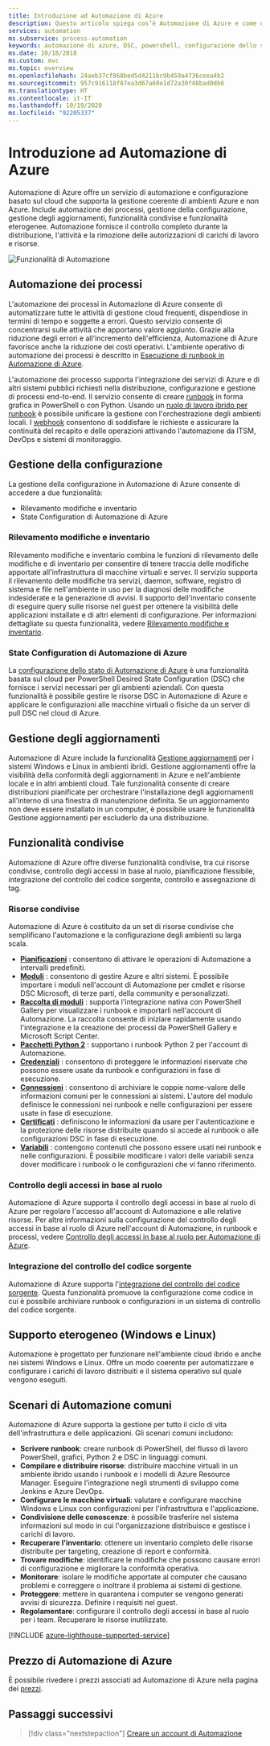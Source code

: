```yaml
---
title: Introduzione ad Automazione di Azure
description: Questo articolo spiega cos’è Automazione di Azure e come utilizzarla per automatizzare il ciclo di vita dell'infrastruttura e delle applicazioni.
services: automation
ms.subservice: process-automation
keywords: automazione di azure, DSC, powershell, configurazione dello stato, gestione aggiornamenti, rilevamento modifiche, DSC, inventario, runbook, python, grafico
ms.date: 10/18/2018
ms.custom: mvc
ms.topic: overview
ms.openlocfilehash: 24aeb37cf868bed5d4211bc9b459a4736ceea4b2
ms.sourcegitcommit: 957c916118f87ea3d67a60e1d72a30f48bad0db6
ms.translationtype: HT
ms.contentlocale: it-IT
ms.lasthandoff: 10/19/2020
ms.locfileid: "92205337"
---
```

# <a name="an-introduction-to-azure-automation"></a>Introduzione ad Automazione di Azure

Automazione di Azure offre un servizio di automazione e configurazione basato sul cloud che supporta la gestione coerente di ambienti Azure e non Azure. Include automazione dei processi, gestione della configurazione, gestione degli aggiornamenti, funzionalità condivise e funzionalità eterogenee. Automazione fornisce il controllo completo durante la distribuzione, l'attività e la rimozione delle autorizzazioni di carichi di lavoro e risorse.

![Funzionalità di Automazione](media/automation-overview/automation-overview.png)

## <a name="process-automation"></a>Automazione dei processi

L'automazione dei processi in Automazione di Azure consente di automatizzare tutte le attività di gestione cloud frequenti, dispendiose in termini di tempo e soggette a errori. Questo servizio consente di concentrarsi sulle attività che apportano valore aggiunto. Grazie alla riduzione degli errori e all'incremento dell'efficienza, Automazione di Azure favorisce anche la riduzione dei costi operativi. L'ambiente operativo di automazione dei processi è descritto in [Esecuzione di runbook in Automazione di Azure](automation-runbook-execution.md).

L'automazione dei processo supporta l'integrazione dei servizi di Azure e di altri sistemi pubblici richiesti nella distribuzione, configurazione e gestione di processi end-to-end. Il servizio consente di creare [runbook](automation-runbook-types.md) in forma grafica in PowerShell o con Python. Usando un [ruolo di lavoro ibrido per runbook](automation-hybrid-runbook-worker.md) è possibile unificare la gestione con l'orchestrazione degli ambienti locali. I [webhook](automation-webhooks.md) consentono di soddisfare le richieste e assicurare la continuità del recapito e delle operazioni attivando l'automazione da ITSM, DevOps e sistemi di monitoraggio. 

## <a name="configuration-management"></a>Gestione della configurazione

La gestione della configurazione in Automazione di Azure consente di accedere a due funzionalità:

* Rilevamento modifiche e inventario
* State Configuration di Automazione di Azure

### <a name="change-tracking-and-inventory"></a>Rilevamento modifiche e inventario

Rilevamento modifiche e inventario combina le funzioni di rilevamento delle modifiche e di inventario per consentire di tenere traccia delle modifiche apportate all'infrastruttura di macchine virtuali e server. Il servizio supporta il rilevamento delle modifiche tra servizi, daemon, software, registro di sistema e file nell'ambiente in uso per la diagnosi delle modifiche indesiderate e la generazione di avvisi. Il supporto dell'inventario consente di eseguire query sulle risorse nel guest per ottenere la visibilità delle applicazioni installate e di altri elementi di configurazione. Per informazioni dettagliate su questa funzionalità, vedere [Rilevamento modifiche e inventario](change-tracking/overview.md).

### <a name="azure-automation-state-configuration"></a>State Configuration di Automazione di Azure

La [configurazione dello stato di Automazione di Azure](automation-dsc-overview.md) è una funzionalità basata sul cloud per PowerShell Desired State Configuration (DSC) che fornisce i servizi necessari per gli ambienti aziendali. Con questa funzionalità è possibile gestire le risorse DSC in Automazione di Azure e applicare le configurazioni alle macchine virtuali o fisiche da un server di pull DSC nel cloud di Azure. 

## <a name="update-management"></a>Gestione degli aggiornamenti

Automazione di Azure include la funzionalità [Gestione aggiornamenti](update-management/update-mgmt-overview.md) per i sistemi Windows e Linux in ambienti ibridi. Gestione aggiornamenti offre la visibilità della conformità degli aggiornamenti in Azure e nell'ambiente locale e in altri ambienti cloud. Tale funzionalità consente di creare distribuzioni pianificate per orchestrare l'installazione degli aggiornamenti all'interno di una finestra di manutenzione definita. Se un aggiornamento non deve essere installato in un computer, è possibile usare le funzionalità Gestione aggiornamenti per escluderlo da una distribuzione.

## <a name="shared-capabilities"></a>Funzionalità condivise

Automazione di Azure offre diverse funzionalità condivise, tra cui risorse condivise, controllo degli accessi in base al ruolo, pianificazione flessibile, integrazione del controllo del codice sorgente, controllo e assegnazione di tag.

### <a name="shared-resources"></a><a name="shared-resources"></a>Risorse condivise

Automazione di Azure è costituito da un set di risorse condivise che semplificano l'automazione e la configurazione degli ambienti su larga scala.

* **[Pianificazioni](./shared-resources/schedules.md)** : consentono di attivare le operazioni di Automazione a intervalli predefiniti.
* **[Moduli](./shared-resources/modules.md)** : consentono di gestire Azure e altri sistemi. È possibile importare i moduli nell'account di Automazione per cmdlet e risorse DSC Microsoft, di terze parti, della community e personalizzati.
* **[Raccolta di moduli](automation-runbook-gallery.md)** : supporta l'integrazione nativa con PowerShell Gallery per visualizzare i runbook e importarli nell'account di Automazione. La raccolta consente di iniziare rapidamente usando l'integrazione e la creazione dei processi da PowerShell Gallery e Microsoft Script Center.
* **[Pacchetti Python 2](python-packages.md)** : supportano i runbook Python 2 per l'account di Automazione.
* **[Credenziali](./shared-resources/credentials.md)** : consentono di proteggere le informazioni riservate che possono essere usate da runbook e configurazioni in fase di esecuzione.
* **[Connessioni](automation-connections.md)** : consentono di archiviare le coppie nome-valore delle informazioni comuni per le connessioni ai sistemi. L'autore del modulo definisce le connessioni nei runbook e nelle configurazioni per essere usate in fase di esecuzione.
* **[Certificati](./shared-resources/certificates.md)** : definiscono le informazioni da usare per l'autenticazione e la protezione delle risorse distribuite quando si accede ai runbook o alle configurazioni DSC in fase di esecuzione. 
* **[Variabili](./shared-resources/variables.md)** : contengono contenuti che possono essere usati nei runbook e nelle configurazioni. È possibile modificare i valori delle variabili senza dover modificare i runbook o le configurazioni che vi fanno riferimento.

### <a name="role-based-access-control"></a>Controllo degli accessi in base al ruolo

Automazione di Azure supporta il controllo degli accessi in base al ruolo di Azure per regolare l'accesso all'account di Automazione e alle relative risorse. Per altre informazioni sulla configurazione del controllo degli accessi in base al ruolo di Azure nell'account di Automazione, in runbook e processi, vedere [Controllo degli accessi in base al ruolo per Automazione di Azure](automation-role-based-access-control.md).

### <a name="source-control-integration"></a>Integrazione del controllo del codice sorgente

Automazione di Azure supporta l'[integrazione del controllo del codice sorgente](source-control-integration.md). Questa funzionalità promuove la configurazione come codice in cui è possibile archiviare runbook o configurazioni in un sistema di controllo del codice sorgente.

## <a name="heterogeneous-support-windows-and-linux"></a>Supporto eterogeneo (Windows e Linux)

Automazione è progettato per funzionare nell'ambiente cloud ibrido e anche nei sistemi Windows e Linux. Offre un modo coerente per automatizzare e configurare i carichi di lavoro distribuiti e il sistema operativo sul quale vengono eseguiti.

## <a name="common-scenarios-for-automation"></a>Scenari di Automazione comuni

Automazione di Azure supporta la gestione per tutto il ciclo di vita dell'infrastruttura e delle applicazioni. Gli scenari comuni includono:

* **Scrivere runbook**: creare runbook di PowerShell, del flusso di lavoro PowerShell, grafici, Python 2 e DSC in linguaggi comuni. 
* **Compilare e distribuire risorse**: distribuire macchine virtuali in un ambiente ibrido usando i runbook e i modelli di Azure Resource Manager. Eseguire l'integrazione negli strumenti di sviluppo come Jenkins e Azure DevOps.
* **Configurare le macchine virtuali**: valutare e configurare macchine Windows e Linux con configurazioni per l'infrastruttura e l'applicazione.
* **Condivisione delle conoscenze**: è possibile trasferire nel sistema informazioni sul modo in cui l'organizzazione distribuisce e gestisce i carichi di lavoro. 
* **Recuperare l'inventario**: ottenere un inventario completo delle risorse distribuite per targeting, creazione di report e conformità. 
* **Trovare modifiche**: identificare le modifiche che possono causare errori di configurazione e migliorare la conformità operativa.
* **Monitorare**: isolare le modifiche apportate al computer che causano problemi e correggere o inoltrare il problema ai sistemi di gestione.
* **Proteggere**: mettere in quarantena i computer se vengono generati avvisi di sicurezza. Definire i requisiti nel guest.
* **Regolamentare**: configurare il controllo degli accessi in base al ruolo per i team. Recuperare le risorse inutilizzate.

[!INCLUDE [azure-lighthouse-supported-service](../../includes/azure-lighthouse-supported-service.md)]

## <a name="pricing-for-azure-automation"></a>Prezzo di Automazione di Azure

È possibile rivedere i prezzi associati ad Automazione di Azure nella pagina dei [prezzi](https://azure.microsoft.com/pricing/details/automation/).

## <a name="next-steps"></a>Passaggi successivi

> [!div class="nextstepaction"]
> [Creare un account di Automazione](automation-quickstart-create-account.md)
